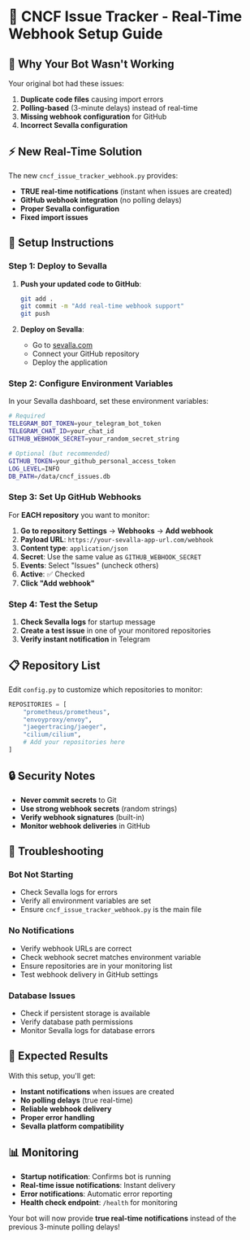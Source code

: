 # 🚀 CNCF Issue Tracker - Real-Time Webhook Setup Guide

## 🎯 **Why Your Bot Wasn't Working**

Your original bot had these issues:
1. **Duplicate code files** causing import errors
2. **Polling-based** (3-minute delays) instead of real-time
3. **Missing webhook configuration** for GitHub
4. **Incorrect Sevalla configuration**

## ⚡ **New Real-Time Solution**

The new `cncf_issue_tracker_webhook.py` provides:
- **TRUE real-time notifications** (instant when issues are created)
- **GitHub webhook integration** (no polling delays)
- **Proper Sevalla configuration**
- **Fixed import issues**

## 🔧 **Setup Instructions**

### Step 1: Deploy to Sevalla

1. **Push your updated code to GitHub**:
   ```bash
   git add .
   git commit -m "Add real-time webhook support"
   git push
   ```

2. **Deploy on Sevalla**:
   - Go to [sevalla.com](https://sevalla.com)
   - Connect your GitHub repository
   - Deploy the application

### Step 2: Configure Environment Variables

In your Sevalla dashboard, set these environment variables:

```bash
# Required
TELEGRAM_BOT_TOKEN=your_telegram_bot_token
TELEGRAM_CHAT_ID=your_chat_id
GITHUB_WEBHOOK_SECRET=your_random_secret_string

# Optional (but recommended)
GITHUB_TOKEN=your_github_personal_access_token
LOG_LEVEL=INFO
DB_PATH=/data/cncf_issues.db
```

### Step 3: Set Up GitHub Webhooks

For **EACH repository** you want to monitor:

1. **Go to repository Settings** → **Webhooks** → **Add webhook**
2. **Payload URL**: `https://your-sevalla-app-url.com/webhook`
3. **Content type**: `application/json`
4. **Secret**: Use the same value as `GITHUB_WEBHOOK_SECRET`
5. **Events**: Select "Issues" (uncheck others)
6. **Active**: ✅ Checked
7. **Click "Add webhook"**

### Step 4: Test the Setup

1. **Check Sevalla logs** for startup message
2. **Create a test issue** in one of your monitored repositories
3. **Verify instant notification** in Telegram

## 📋 **Repository List**

Edit `config.py` to customize which repositories to monitor:

```python
REPOSITORIES = [
    "prometheus/prometheus",
    "envoyproxy/envoy",
    "jaegertracing/jaeger",
    "cilium/cilium",
    # Add your repositories here
]
```

## 🔒 **Security Notes**

- **Never commit secrets** to Git
- **Use strong webhook secrets** (random strings)
- **Verify webhook signatures** (built-in)
- **Monitor webhook deliveries** in GitHub

## 🚨 **Troubleshooting**

### Bot Not Starting
- Check Sevalla logs for errors
- Verify all environment variables are set
- Ensure `cncf_issue_tracker_webhook.py` is the main file

### No Notifications
- Verify webhook URLs are correct
- Check webhook secret matches environment variable
- Ensure repositories are in your monitoring list
- Test webhook delivery in GitHub settings

### Database Issues
- Check if persistent storage is available
- Verify database path permissions
- Monitor Sevalla logs for database errors

## 🎉 **Expected Results**

With this setup, you'll get:
- **Instant notifications** when issues are created
- **No polling delays** (true real-time)
- **Reliable webhook delivery**
- **Proper error handling**
- **Sevalla platform compatibility**

## 📊 **Monitoring**

- **Startup notification**: Confirms bot is running
- **Real-time issue notifications**: Instant delivery
- **Error notifications**: Automatic error reporting
- **Health check endpoint**: `/health` for monitoring

Your bot will now provide **true real-time notifications** instead of the previous 3-minute polling delays!
